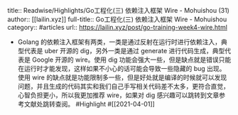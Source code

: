 title:: Readwise/Highlights/Go工程化(三) 依赖注入框架 Wire - Mohuishou (31)
author:: [[lailin.xyz]]
full-title:: Go工程化(三) 依赖注入框架 Wire - Mohuishou
category:: #articles
url:: https://lailin.xyz/post/go-training-week4-wire.html

- Golang 的依赖注入框架有两类，一类是通过反射在运行时进行依赖注入，典型代表是 uber 开源的 dig，另外一类是通过 generate 进行代码生成，典型代表是 Google 开源的 wire。使用 dig 功能会强大一些，但是缺点就是错误只能在运行时才能发现，这样如果不小心的话可能会导致一些隐藏的 bug 出现。使用 wire 的缺点就是功能限制多一些，但是好处就是编译的时候就可以发现问题，并且生成的代码其实和我们自己手写相关代码差不太多，更符合直觉，心智负担更小，所以我更加推荐 wire，如果对 dig 感兴趣可以跳转到文章参考文献处跳转查阅。 #Highlight #[[2021-04-01]]